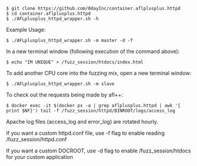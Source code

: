 ```
$ git clone https://github.com/0dayInc/container.aflplusplus.httpd
$ cd container.aflplusplus.httpd
$ ./AFLplusplus_httpd_wrapper.sh -h
```

Example Usage:
```
$ ./AFLplusplus_httpd_wrapper.sh -m master -d -f
```

In a new terminal window (following execution of the command above):
```
$ echo "IM UNIQUE" > /fuzz_session/htdocs/index.html
```

To add another CPU core into the fuzzing mix, open a new terminal window:
```
$ ./AFLplusplus_httpd_wrapper.sh -m slave
```

To check out the requests being made by afl++:
```
$ docker exec -it $(docker ps -a | grep aflplusplus.httpd | awk '{ print $NF}') tail -f /fuzz_session/httpd/BINROOT/logs/access_log
```

Apache log files (access_log and error_log) are rotated hourly.


If you want a custom httpd.conf file, use -f flag to enable reading /fuzz_session/httpd.conf

If you want a custom DOCROOT, use -d flag to enable /fuzz_session/htdocs for your custom application
